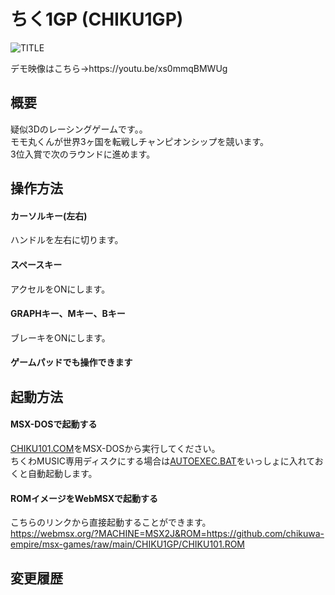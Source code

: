 # ちく1GP (CHIKU1GP)

![TITLE](https://user-images.githubusercontent.com/124578804/229337738-d69bfa1d-679d-4088-8d10-82657b95853f.png)

<p>デモ映像はこちら→https://youtu.be/xs0mmqBMWUg</p>

## 概要
疑似3Dのレーシングゲームです。。<br>
モモ丸くんが世界3ヶ国を転戦しチャンピオンシップを競います。<br>
3位入賞で次のラウンドに進めます。

## 操作方法
#### カーソルキー(左右)
ハンドルを左右に切ります。
#### スペースキー
アクセルをONにします。
#### GRAPHキー、Mキー、Bキー
ブレーキをONにします。
#### ゲームパッドでも操作できます

## 起動方法
#### MSX-DOSで起動する
[CHIKU101.COM](https://github.com/chikuwa-empire/msx-games/raw/main/CHIKU1GP/CHIKU101.COM)をMSX-DOSから実行してください。<br>
ちくわMUSIC専用ディスクにする場合は[AUTOEXEC.BAT](https://github.com/chikuwa-empire/msx-games/raw/main/CHIKU1GP/AUTOEXEC.BAT)をいっしょに入れておくと自動起動します。
#### ROMイメージをWebMSXで起動する
こちらのリンクから直接起動することができます。<br>
https://webmsx.org/?MACHINE=MSX2J&ROM=https://github.com/chikuwa-empire/msx-games/raw/main/CHIKU1GP/CHIKU101.ROM

## 変更履歴
